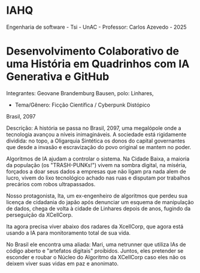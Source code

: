 # IAHQ
Engenharia de software - Tsi - UnAC - Professor: Carlos Azevedo -  2025 
# Desenvolvimento Colaborativo de uma História em Quadrinhos com IA Generativa e GitHub
Integrantes:
Geovane Brandemburg Bausen, polo: Linhares,

 - Tema/Gênero: Ficção Científica / Cyberpunk Distópico

Brasil, 2097

Descrição:
A história se passa no Brasil, 2097, uma megalópole onde a tecnologia avançou a níveis inimagináveis. A sociedade está rigidamente dividida: no topo, a Oligarquia Sintética os donos do capital governantes que desde a invasão e escravização do povo original se mantem no poder.

Algoritmos de IA ajudam a controlar o sistema. Na Cidade Baixa, a maioria da população (os "TRASH-PUNKs!") vivem na sombra digital, na miséria, forçados a doar seus dados a empresas que não ligam pra nada alem de lucro, vivem do lixo tecnológico achado nas ruas e disputam por trabalhos precários com robos ultrapassados.

Nosso protagonista, Ita, um ex-engenheiro de algoritmos que perdeu sua licença de cidadania do japão após denunciar um esquema de manipulação de dados, chega de volta à cidade de Linhares depois de anos, fugindo da perseguição da XCellCorp.

Ita agora precisa viver abaixo dos radares da XcellCorp, que agora está usando a IA para monitoramento total de sua vida.

No Brasil ele encontra uma aliada: Mari, uma netrunner que utiliza IAs de código aberto e "artefatos digitais" proibidos. Juntos, eles pretender se esconder e roubar o Núcleo do Algoritmo da XCellCorp caso eles não os deixem viver suas vidas em paz e anonimato.

